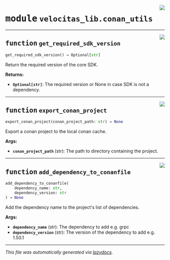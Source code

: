 <!-- markdownlint-disable -->

<a href="../velocitas_lib/conan_utils.py#L0"><img align="right" style="float:right;" src="https://img.shields.io/badge/-source-cccccc?style=flat-square"></a>

# <kbd>module</kbd> `velocitas_lib.conan_utils`





---

<a href="../velocitas_lib/conan_utils.py#L22"><img align="right" style="float:right;" src="https://img.shields.io/badge/-source-cccccc?style=flat-square"></a>

## <kbd>function</kbd> `get_required_sdk_version`

```python
get_required_sdk_version() → Optional[str]
```

Return the required version of the core SDK. 



**Returns:**
 
 - <b>`Optional[str]`</b>:  The required version or None in case SDK is not a dependency. 


---

<a href="../velocitas_lib/conan_utils.py#L39"><img align="right" style="float:right;" src="https://img.shields.io/badge/-source-cccccc?style=flat-square"></a>

## <kbd>function</kbd> `export_conan_project`

```python
export_conan_project(conan_project_path: str) → None
```

Export a conan project to the local conan cache. 



**Args:**
 
 - <b>`conan_project_path`</b> (str):  The path to directory containing the project. 


---

<a href="../velocitas_lib/conan_utils.py#L98"><img align="right" style="float:right;" src="https://img.shields.io/badge/-source-cccccc?style=flat-square"></a>

## <kbd>function</kbd> `add_dependency_to_conanfile`

```python
add_dependency_to_conanfile(
    dependency_name: str,
    dependency_version: str
) → None
```

Add the dependency name to the project's list of dependencies. 



**Args:**
 
 - <b>`dependency_name`</b> (str):  The dependency to add e.g. grpc 
 - <b>`dependency_version`</b> (str):  The version of the dependency to add e.g. 1.50.1 




---

_This file was automatically generated via [lazydocs](https://github.com/ml-tooling/lazydocs)._
